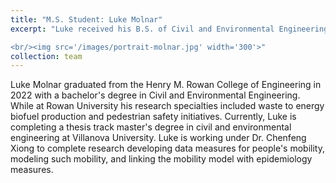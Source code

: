 ```yaml
---
title: "M.S. Student: Luke Molnar"
excerpt: "Luke received his B.S. of Civil and Environmental Engineering from Rowan University. He is currently working on his M.S. thesis in modeling human mobility via an agent-based approach (Expected graduation: 2024). 

<br/><img src='/images/portrait-molnar.jpg' width='300'>"
collection: team
---
```


Luke Molnar graduated from the Henry M. Rowan College of Engineering in 2022 with a bachelor's degree in Civil and Environmental Engineering. While at Rowan University his research specialties included waste to energy biofuel production and pedestrian safety initiatives. Currently, Luke is completing a thesis track master's degree in civil and environmental engineering at Villanova University. Luke is working under Dr. Chenfeng Xiong to complete research developing data measures for people's mobility, modeling such mobility, and linking the mobility model with epidemiology measures. 